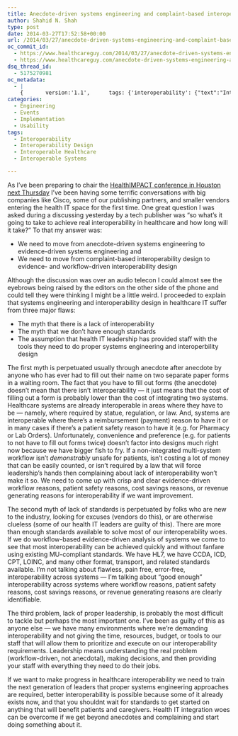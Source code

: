 ```yaml
---
title: Anecdote-driven systems engineering and complaint-based interoperability design will not solve health IT woes
author: Shahid N. Shah
type: post
date: 2014-03-27T17:52:58+00:00
url: /2014/03/27/anecdote-driven-systems-engineering-and-complaint-based-interoperability-design-will-not-solve-health-it-woes/
oc_commit_id:
  - https://www.healthcareguy.com/2014/03/27/anecdote-driven-systems-engineering-and-complaint-based-interoperability-design-will-not-solve-health-it-woes/1478770861
  - https://www.healthcareguy.com/anecdote-driven-systems-engineering-and-complaint-based-interoperability-design-will-not-solve-health-it-woes/1420181321
dsq_thread_id:
  - 5175270981
oc_metadata:
  - |
    {		version:'1.1',		tags: {'interoperability': {"text":"Interoperability","slug":"interoperability","source":{"_className":"SocialTag","url":"http://d.opencalais.com/dochash-1/d3d66c47-be8f-3bc7-bac3-49f509eb1372/SocialTag/3","subjectURL":null,"type":{"_className":"ArtifactType","url":"http://s.opencalais.com/1/type/tag/SocialTag","name":"SocialTag"},"name":"Interoperability","makeMeATag":true,"importance":1,"normalizedRelevance":1},"bucketName":"current","bucketPlacement":"auto","_className":"Tag"}, 'interoperability-design': {"text":"Interoperability Design","slug":"interoperability-design","source":null,"bucketName":"current","bucketPlacement":"auto","_className":"Tag"}, 'interoperable-healthcare': {"text":"Interoperable Healthcare","slug":"interoperable-healthcare","source":null,"bucketName":"current","bucketPlacement":"auto","_className":"Tag"}, 'interoperable-systems': {"text":"Interoperable Systems","slug":"interoperable-systems","source":null,"bucketName":"current","bucketPlacement":"auto","_className":"Tag"}}	}
categories:
  - Engineering
  - Events
  - Implementation
  - Usability
tags:
  - Interoperability
  - Interoperability Design
  - Interoperable Healthcare
  - Interoperable Systems

---
```

As I&#8217;ve been preparing to chair the [HealthIMPACT conference in Houston next Thursday][1] I&#8217;ve been having some terrific conversations with big companies like Cisco, some of our publishing partners, and smaller vendors entering the health IT space for the first time. One great question I was asked during a discussing yesterday by a tech publisher was &#8220;so what&#8217;s it going to take to achieve real interoperability in healthcare and how long will it take?&#8221; To that my answer was:

  * We need to move from anecdote-driven systems engineering to evidence-driven systems engineering and
  * We need to move from complaint-based interoperability design to evidence- and workflow-driven interoperability design

Although the discussion was over an audio telecon I could almost see the eyebrows being raised by the editors on the other side of the phone and could tell they were thinking I might be a little weird. I proceeded to explain that systems engineering and interoperability design in healthcare IT suffer from three major flaws:

  * The myth that there is a lack of interoperability
  * The myth that we don&#8217;t have enough standards
  * The assumption that health IT leadership has provided staff with the tools they need to do proper systems engineering and interoperbility design

The first myth is perpetuated usually through anecdote after anecdote by anyone who has ever had to fill out their name on two separate paper forms in a waiting room. The fact that you have to fill out forms (the anecdote) doesn&#8217;t mean that there isn&#8217;t interoperability &#8212; it just means that the cost of filling out a form is probably lower than the cost of integrating two systems. Healthcare systems are already interoperable in areas where they have to be &#8212; namely, where required by statue, regulation, or law. And, systems are interoperable where there&#8217;s a reimbursement (payment) reason to have it or in many cases if there&#8217;s a patient safety reason to have it (e.g. for Pharmacy or Lab Orders). Unfortunately, convenience and preference (e.g. for patients to not have to fill out forms twice) doesn&#8217;t factor into designs much right now because we have bigger fish to fry. If a non-integrated multi-system workflow isn&#8217;t _demonstrably_ unsafe for patients, isn&#8217;t costing a lot of money that can be easily counted, or isn&#8217;t required by a law that will force leadership&#8217;s hands then complaining about lack of interoperability won&#8217;t make it so. We need to come up with crisp and clear evidence-driven workflow reasons, patient safety reasons, cost savings reasons, or revenue generating reasons for interoperability if we want improvement.

The second myth of lack of standards is perpetuated by folks who are new to the industry, looking for excuses (vendors do this), or are otherwise clueless (some of our health IT leaders are guilty of this). There are more than enough standards available to solve most of our interoperability woes. If we do workflow-based evidence-driven analysis of systems we come to see that most interoperability can be achieved quickly and without fanfare using existing MU-compliant standards. We have HL7, we have CCDA, ICD, CPT, LOINC, and many other format, transport, and related standards available. I&#8217;m not talking about flawless, pain free, error-free, interoperability across systems &#8212; I&#8217;m talking about &#8220;good enough&#8221; interoperability across systems where workflow reasons, patient safety reasons, cost savings reasons, or revenue generating reasons are clearly identifiable.

The third problem, lack of proper leadership, is probably the most difficult to tackle but perhaps the most important one. I&#8217;ve been as guilty of this as anyone else &#8212; we have many environments where we&#8217;re demanding interoperability and not giving the time, resources, budget, or tools to our staff that will allow them to prioritize and execute on our interoperability requirements. Leadership means understanding the real problem (workflow-driven, not anecdotal), making decisions, and then providing your staff with everything they need to do their jobs.

If we want to make progress in healthcare interoperability we need to train the next generation of leaders that proper systems engineering approaches are required, better interoperability is possible because some of it already exists now, and that you shouldnt wait for standards to get started on anything that will benefit patients and caregivers. Health IT integration woes can be overcome if we get beyond anecdotes and complaining and start doing something about it.

 [1]: https://www.imn.org/health-impact/conference/Health-Impact-Southwest/Home.html
